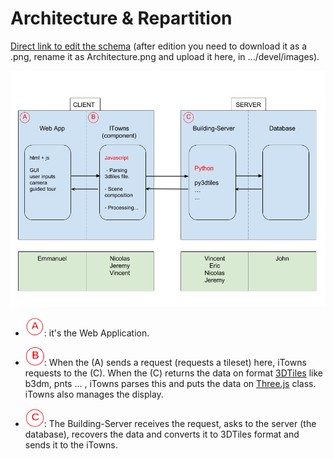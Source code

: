 # Architecture & Repartition

[Direct link to edit the schema](https://docs.google.com/drawings/d/1Fn3ur8uXsjrH7YFseKu7XJrqCqmqu6xaxsCB6kSajzg/edit?usp=sharing) (after edition you need to download it as a .png, rename it as Architecture.png and upload it here, in .../devel/images).

![](images/Architecture.png)


* <img src="Design/images/A.png" width="30" height="30" />: it's the Web Application.

* <img src="Design/images/B.png" width="30" height="30" />: When the (A) sends a request (requests a tileset) here, iTowns requests to the (C). When the (C) returns the data on format [3DTiles](https://www.opengeospatial.org/standards/3DTiles) like b3dm, pnts ... , iTowns parses this and puts the data on [Three.js](https://discoverthreejs.com/) class. iTowns also manages the display.

* <img src="Design/images/C.png" width="30" height="30" />: The Building-Server receives the request, asks to the server (the database), recovers the data and converts it to 3DTiles format and sends it to the iTowns.
